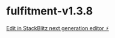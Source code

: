 # fulfitment-v1.3.8

[Edit in StackBlitz next generation editor ⚡️](https://stackblitz.com/~/github.com/danialsbr/fulfitment-v1.3.8)